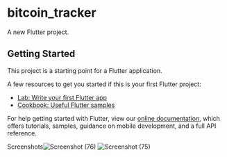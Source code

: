 # bitcoin_tracker

A new Flutter project.

## Getting Started

This project is a starting point for a Flutter application.

A few resources to get you started if this is your first Flutter project:

- [Lab: Write your first Flutter app](https://flutter.dev/docs/get-started/codelab)
- [Cookbook: Useful Flutter samples](https://flutter.dev/docs/cookbook)

For help getting started with Flutter, view our
[online documentation](https://flutter.dev/docs), which offers tutorials,
samples, guidance on mobile development, and a full API reference.

Screenshots![Screenshot (76)](https://user-images.githubusercontent.com/74523089/131965201-c77d6303-c5f2-4db0-a2f2-21570d2bf539.png)
![Screenshot (75)](https://user-images.githubusercontent.com/74523089/131965212-88bb8565-c4a9-4c21-bc99-87da0c10c5a1.png)

